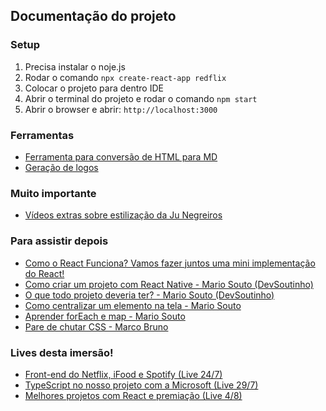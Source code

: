 ## Documentação do projeto

### Setup

1. Precisa instalar o noje.js
2. Rodar o comando `npx create-react-app redflix`
3. Colocar o projeto para dentro IDE
4. Abrir o terminal do projeto e rodar o comando `npm start`
5. Abrir o browser e abrir: `http://localhost:3000`

### Ferramentas

* [Ferramenta para conversão de HTML para MD](https://products.aspose.app/html/conversion/html-to-md)
* [Geração de logos](https://fontmeme.com)

### Muito importante

* [Vídeos extras sobre estilização da Ju Negreiros](https://www.youtube.com/watch?v=nDxp3YEpR1E&list=PLbcp5RKTX5wNF34qxISyWY6kignmhBQRT)

### Para assistir depois

* [Como o React Funciona? Vamos fazer juntos uma mini implementação do React!](https://www.youtube.com/watch?v=5MzOCxSWrrc)
* [Como criar um projeto com React Native - Mario Souto (DevSoutinho)](https://www.youtube.com/watch?v=k1vdmXDgMJI&list=PLTcmLKdIkOWkkBSilAr6iqdnSDXdiiyIq)
* [O que todo projeto deveria ter? - Mario Souto (DevSoutinho)](https://www.youtube.com/watch?v=yMRSDdifGW8)
* [Como centralizar um elemento na tela - Mario Souto](https://www.youtube.com/watch?v=Cu-HP-gvggg)
* [Aprender forEach e map - Mario Souto](https://www.youtube.com/watch?v=JbzcLKiTThk)
* [Pare de chutar CSS - Marco Bruno](https://www.youtube.com/watch?v=5PS6ku8NzIE&list=PLirko8T4cEmx5eBb1-9j6T6Gl4aBtZ_5x)

### Lives desta imersão!

* [Front-end do Netflix, iFood e Spotify (Live 24/7)](https://www.youtube.com/watch?v=Dcn-tVmSxyU)
* [TypeScript no nosso projeto com a Microsoft (Live 29/7)](https://www.youtube.com/watch?v=SpWFDTvgS9k)
* [Melhores projetos com React e premiação (Live 4/8)](https://www.youtube.com/watch?v=ol_2pmyPzvI)

